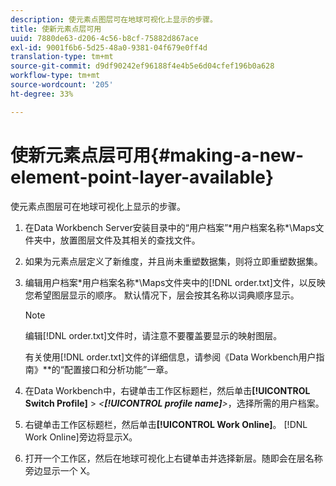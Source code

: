 ```yaml
---
description: 使元素点图层可在地球可视化上显示的步骤。
title: 使新元素点层可用
uuid: 7880de63-d206-4c56-b8cf-75882d867ace
exl-id: 9001f6b6-5d25-48a0-9381-04f679e0ff4d
translation-type: tm+mt
source-git-commit: d9df90242ef96188f4e4b5e6d04cfef196b0a628
workflow-type: tm+mt
source-wordcount: '205'
ht-degree: 33%

---
```


# 使新元素点层可用{#making-a-new-element-point-layer-available}

使元素点图层可在地球可视化上显示的步骤。

1. 在Data Workbench Server安装目录中的“用户档案”\*用户档案名称*\Maps文件夹中，放置图层文件及其相关的查找文件。
1. 如果为元素点层定义了新维度，并且尚未重塑数据集，则将立即重塑数据集。
1. 编辑用户档案\*用户档案名称*\Maps文件夹中的[!DNL order.txt]文件，以反映您希望图层显示的顺序。 默认情况下，层会按其名称以词典顺序显示。

   >[!NOTE]
   >
   >编辑[!DNL order.txt]文件时，请注意不要覆盖要显示的映射图层。

   有关使用[!DNL order.txt]文件的详细信息，请参阅《Data Workbench用户指南》**&#x200B;的“配置接口和分析功能”一章。

1. 在Data Workbench中，右键单击工作区标题栏，然后单击&#x200B;**[!UICONTROL Switch Profile]** > *&lt;**[!UICONTROL profile name]**>*，选择所需的用户档案。
1. 右键单击工作区标题栏，然后单击&#x200B;**[!UICONTROL Work Online]**。 [!DNL Work Online]旁边将显示X。
1. 打开一个工作区，然后在地球可视化上右键单击并选择新层。随即会在层名称旁边显示一个 X。
